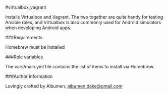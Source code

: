 #virtualbox_vagrant

Installs Virtualbox and Vagrant. The two together are quite handy for testing Ansible roles, and Virtualbox is also commonly used for Android simulators when developing Android apps.

###Requirements

Homebrew must be installed

###Role variables

The vars/main.yml file contains the list of items to install via Homebrew.

###Author information

Lovingly crafted by Albumen, albumen.dake@gmail.com
